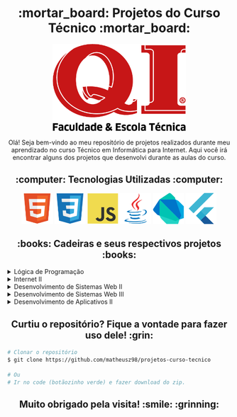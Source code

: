 <h1 align="center">:mortar_board: Projetos do Curso Técnico :mortar_board:</h1>

<p align="center">
<img src="img/logo-qi.png" alt="Logotipo da escola QI" width="300">
</p>

<p align="center">Olá! Seja bem-vindo ao meu repositório de projetos realizados durante meu aprendizado no curso Técnico em Informática para Internet.
Aqui você irá encontrar alguns dos projetos que desenvolvi durante as aulas do curso.</p>

<h2 align="center"> :computer: Tecnologias Utilizadas :computer:</h2>

<p align="center">
  <img src="img/html5-original.svg" alt="HTML5" tittle="HTML5" width="70" height="70">
  <img src="img/css3-original.svg" alt="CSS3" tittle="CSS3" width="70" height="70">
  <img src="img/javascript-original.svg" alt="JavaScript" tittle="JavaScript" width="70" height="70">
  <img src="img/java-original.svg" alt="Java" tittle="Java" width="70" height="70">
  <img src="img/dart-original.svg" alt="Dart" tittle="Dart" width="70" height="70">
  <img src="img/flutter-original.svg" alt="Flutter" tittle="Flutter" width="70" height="70">
</p>

<h2 align="center">:books: Cadeiras e seus respectivos projetos :books:</h2>

<details>
  <summary>Lógica de Programação</summary>
  <h3>Locação de Livros</h3>
  <p>Um simples projeto no qual desenvolvi um programa de locação de livros.</p>
  <a href="https://github.com/matheusz98/projetos-curso-tecnico/tree/master/java/ProjFuncionario" target="_blank">Locação de Livros</a>
  <hr>
  
  <h3>Funcionário</h3>
  <p>Um projeto de cálculo do salário de um funcionário</p>
  <a href="https://github.com/matheusz98/projetos-curso-tecnico/tree/master/java/ProjFuncionario" target="_blank">Funcionário</a>
  <hr>
  
</details>

<details>
  <summary>Internet II</summary>
  <h3>Gamestation</h3>
  <p>Projeto final da cadeira de Internet II. Este foi meu primeiro projeto avaliativo envolvendo HTML5 e CSS3.</p>
  <a href="https://github.com/matheusz98/projetos-curso-tecnico/tree/master/html-css-javascript/Projeto%20Gamestation" target="_blank">Gamestation</a>
</details>

<details>
  <summary>Desenvolvimento de Sistemas Web II</summary>
  <h3>Mona Games</h3>
  <p>Projeto final da cadeira de Desenvolvimento de Sistemas Web II. Neste projeto eu desenvolvi um layout de uma página e-commerce focada no tema de games.</p>
  <a href="https://github.com/matheusz98/projetos-curso-tecnico/tree/master/html-css-javascript/mona-games" target="_blank">Mona Games</a>
</details>

<details>
  <summary>Desenvolvimento de Sistemas Web III</summary>
  <h3>Phan-Blog</h3>
  <p>Projeto final da cadeira de Desenvolvimento de Sistemas Web III. Neste projeto eu coloquei em prática todo o meu conhecimento sobre HTML, CSS & JavaScript. O tema era de
  livre escolha, então decidi fazer sobre um dos meus jogos favoritos: Persona 5 (Royal). Dei meu melhor para desenvolver um site dinâmico repleto de animações.</p>
  <a href="https://github.com/matheusz98/projetos-curso-tecnico/tree/master/html-css-javascript/phan-blog" target="_blank">Phan-Blog</a>
</details>

<details>
  <summary>Desenvolvimento de Aplicativos II</summary>
  <h3>Tudo Gostoso</h3>
  <p>Meu primeiro projeto desenvolvido em Flutter. Um aplicativo com temática de receita.</p>
  <a href="https://github.com/matheusz98/projetos-curso-tecnico/tree/master/flutter/tudo_gostoso" target="_blank">Tudo Gostoso</a>
  <hr>
  
  <h3>Pokédex</h3>
  <p>Um aplicativo com temática de uma pokédex desenvolvido em Flutter.</p>
  <a href="https://github.com/matheusz98/projetos-curso-tecnico/tree/master/flutter/pokedex" target="_blank">Pokédex</a>
  <hr>
  
  <h3>Trip Advisor</h3>
  <p>Um aplicativo de turismo desenvolvido em Flutter.</p>
  <a href="https://github.com/matheusz98/projetos-curso-tecnico/tree/master/flutter/trip_advisor" target="_blank">Tript Advisor</a>
  <hr>
  
  <h3>Agenda de Contatos</h3>
  <p>Um aplicativo de agenda de contatos.</p>
  <a href="https://github.com/matheusz98/projetos-curso-tecnico/tree/master/flutter/google_agenda">Agenda de Contatos</a>
  <hr>
  
  <h3>Pokédex Lista</h3>
  <p>Continuação do projeto da pokédex</p>
  <a href="https://github.com/matheusz98/projetos-curso-tecnico/tree/master/flutter/pokedex_lista">Pokédex Lista</a>
  <hr>
</details>



<h2 align="center">Curtiu o repositório? Fique a vontade para fazer uso dele! :grin:</h2>

```bash
# Clonar o repositório
$ git clone https://github.com/matheusz98/projetos-curso-tecnico

# Ou
# Ir no code (botãozinho verde) e fazer download do zip.

```

<h2 align="center">Muito obrigado pela visita! :smile: :grinning: </h2>
